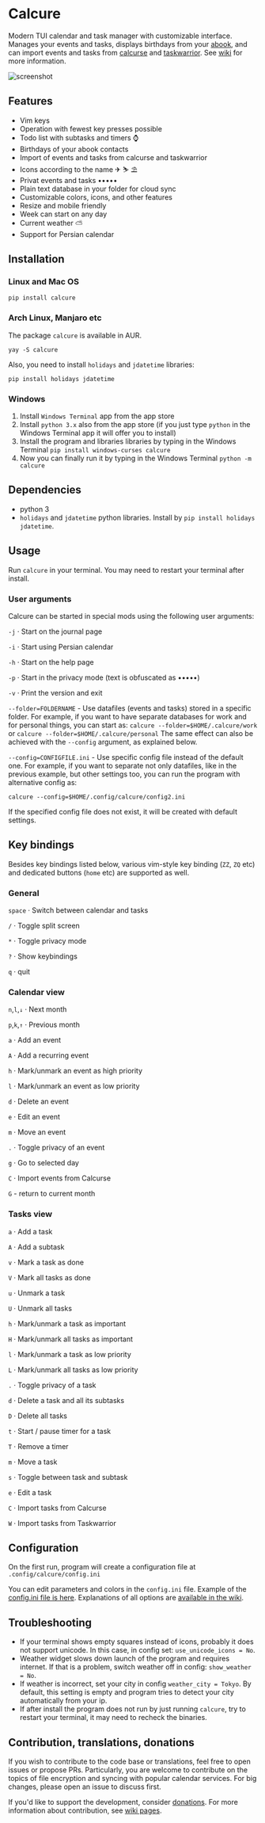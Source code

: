 # Calcure

Modern TUI calendar and task manager with customizable interface. Manages your events and tasks, displays birthdays from your [abook](https://abook.sourceforge.io/), and can import events and tasks from [calcurse](https://github.com/lfos/calcurse) and [taskwarrior](https://github.com/GothenburgBitFactory/taskwarrior). See [wiki](https://github.com/anufrievroman/calcure/wiki) for more information.

![screenshot](screen.jpg)

## Features

- Vim keys
- Operation with fewest key presses possible
- Todo list with subtasks and timers ⌚
- Birthdays of your abook contacts
- Import of events and tasks from calcurse and taskwarrior
- Icons according to the name ✈ ⛷ ⛱
- Privat events and tasks •••••
- Plain text database in your folder for cloud sync
- Customizable colors, icons, and other features
- Resize and mobile friendly
- Week can start on any day
- Current weather ⛅
- Support for Persian calendar


## Installation

### Linux and Mac OS

`pip install calcure`


### Arch Linux, Manjaro etc

The package `calcure` is available in AUR. 

`yay -S calcure`

Also, you need to install `holidays` and `jdatetime` libraries:

`pip install holidays jdatetime`


### Windows

1. Install `Windows Terminal` app from the app store
2. Install `python 3.x` also from the app store (if you just type `python` in the Windows Terminal app it will offer you to install)
3. Install the program and libraries libraries by typing in the Windows Terminal `pip install windows-curses calcure`
4. Now you can finally run it by typing in the Windows Terminal `python -m calcure`


## Dependencies

- python 3
- `holidays` and `jdatetime` python libraries. Install by `pip install holidays jdatetime`.

## Usage

Run `calcure` in your terminal. You may need to restart your terminal after install.

### User arguments

Calcure can be started in special mods using the following user arguments:

`-j` · Start on the journal page

`-i` · Start using Persian calendar

`-h` · Start on the help page

`-p` · Start in the privacy mode (text is obfuscated as •••••)

`-v` · Print the version and exit

`--folder=FOLDERNAME` - Use datafiles (events and tasks) stored in a specific folder. For example, if you want to have separate databases for work and for personal things, you can start as:
`calcure --folder=$HOME/.calcure/work` or `calcure --folder=$HOME/.calcure/personal`
The same effect can also be achieved with the `--config` argument, as explained below.

`--config=CONFIGFILE.ini` - Use specific config file instead of the default one. For example, if you want to separate not only datafiles, like in the previous example, but other settings too, you can run the program with alternative config as:

`calcure --config=$HOME/.config/calcure/config2.ini`

If the specified config file does not exist, it will be created with default settings.

## Key bindings

Besides key bindings listed below, various vim-style key binding (`ZZ`, `ZQ` etc) and dedicated buttons (`home` etc) are supported as well.

### General

`space` · Switch between calendar and tasks

`/` · Toggle split screen

`*` · Toggle privacy mode

`?` · Show keybindings

`q` · quit


### Calendar view

`n`,`l`,`↓`  · Next month

`p`,`k`,`↑` · Previous month

`a` · Add an event

`A` · Add a recurring event

`h` · Mark/unmark an event as high priority

`l` · Mark/unmark an event as low priority

`d` · Delete an event

`e` · Edit an event

`m` · Move an event

`.` · Toggle privacy of an event

`g` · Go to selected day

`C` · Import events from Calcurse

`G` - return to current month


### Tasks view

`a` · Add a task

`A` · Add a subtask

`v` · Mark a task as done

`V` · Mark all tasks as done

`u` · Unmark a task

`U` · Unmark all tasks

`h` · Mark/unmark a task as important

`H` · Mark/unmark all tasks as important

`l` · Mark/unmark a task as low priority

`L` · Mark/unmark all tasks as low priority

`.` · Toggle privacy of a task

`d` · Delete a task and all its subtasks

`D` · Delete all tasks

`t` · Start / pause timer for a task

`T` · Remove a timer

`m` · Move a task

`s` · Toggle between task and subtask

`e` · Edit a task

`C` · Import tasks from Calcurse

`W` · Import tasks from Taskwarrior


## Configuration

On the first run, program will create a configuration file at `.config/calcure/config.ini`

You can edit parameters and colors in the `config.ini` file. Example of the [config.ini file is here](https://github.com/anufrievroman/calcure/wiki/Default-config.ini). Explanations of all options are [available in the wiki](https://github.com/anufrievroman/calcure/wiki/Settings).


## Troubleshooting

- If your terminal shows empty squares instead of icons, probably it does not support unicode. In this case, in config set: `use_unicode_icons = No`.
- Weather widget slows down launch of the program and requires internet. If that is a problem, switch weather off in config: `show_weather = No`.
- If weather is incorrect, set your city in config `weather_city = Tokyo`. By default, this setting is empty and program tries to detect your city automatically from your ip.
- If after install the program does not run by just running `calcure`, try to restart your terminal, it may need to recheck the binaries.

## Contribution, translations, donations

If you wish to contribute to the code base or translations, feel free to open issues or propose PRs. Particularly, you are welcome to contribute on the topics of file encryption and syncing with popular calendar services. For big changes, please open an issue to discuss first. 

If you'd like to support the development, consider [donations](https://www.buymeacoffee.com/angryprofessor).
For more information about contribution, see [wiki pages](https://github.com/anufrievroman/calcure/wiki/Contribution).
